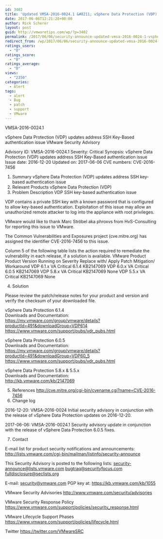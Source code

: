 ```yaml
---
id: 3402
title: 'Updated VMSA-2016-0024.1 &#8211; vSphere Data Protection (VDP) updates address SSH Key-Based authentication issue'
date: 2017-06-06T12:21:28+00:00
author: Rick Scherer
layout: post
guid: http://vmwaretips.com/wp/?p=3402
permalink: /2017/06/06/security-announce-updated-vmsa-2016-0024-1-vsphere-data-protection-vdp-updates-address-ssh-key-based-authentication-issue/
redirect_from: /wp/2017/06/06/security-announce-updated-vmsa-2016-0024-1-vsphere-data-protection-vdp-updates-address-ssh-key-based-authentication-issue/
ratings_users:
  - "0"
ratings_score:
  - "0"
ratings_average:
  - "0"
views:
  - "2350"
categories:
  - Alert
tags:
  - alert
  - Bug
  - patch
  - support
  - VMware
---
```

VMSA-2016-0024.1

vSphere Data Protection (VDP) updates address SSH Key-Based authentication issue
VMware Security Advisory

Advisory ID:	VMSA-2016-0024.1
Severity:	Critical
Synopsis:	vSphere Data Protection (VDP) updates address SSH Key-Based authentication issue
Issue date:	2016-12-20
Updated on:	2017-06-06
CVE numbers:	CVE-2016-7456

1. Summary
vSphere Data Protection (VDP) updates address SSH key-based authentication issue
2. Relevant Products
vSphere Data Protection (VDP)
3. Problem Description
VDP SSH key-based authentication issue

VDP contains a private SSH key with a known password that is configured to allow key-based authentication. Exploitation of this issue may allow an unauthorized remote attacker to log into the appliance with root privileges.

VMware would like to thank Marc Ströbel aka phroxvs from HvS-Consulting for reporting this issue to VMware.  

The Common Vulnerabilities and Exposures project (cve.mitre.org) has assigned the identifier CVE-2016-7456 to this issue.

Column 5 of the following table lists the action required to remediate the vulnerability in each release, if a solution is available.
VMware Product
Product Version
Running on
Severity
Replace with/ Apply Patch
Mitigation/ Workaround
VDP	6.1.x	VA	Critical	6.1.4	KB2147069
VDP	6.0.x	VA	Critical	6.0.5	KB2147069
VDP	5.8.x	VA	Critical	KB2147069	None
VDP	5.5.x	VA	Critical	KB2147069	None

4. Solution

Please review the patch/release notes for your product and version and verify the checksum of your downloaded file.

vSphere Data Protection 6.1.4  
Downloads and Documentation:  
https://my.vmware.com/group/vmware/details?productId=491&downloadGroup=VDP614   https://www.vmware.com/support/pubs/vdr_pubs.html  

vSphere Data Protection 6.0.5  
Downloads and Documentation:  
https://my.vmware.com/group/vmware/details?productId=491&downloadGroup=VDP60_5   https://www.vmware.com/support/pubs/vdr_pubs.html  

vSphere Data Protection 5.8.x & 5.5.x  
Downloads and Documentation:  
http://kb.vmware.com/kb/2147069

5. References
http://cve.mitre.org/cgi-bin/cvename.cgi?name=CVE-2016-7456
6. Change log

2016-12-20: VMSA-2016-0024
Initial security advisory in conjunction with the release of vSphere Data Protection updates on 2016-12-20.

2017-06-06: VMSA-2016-0024.1
Security advisory update in conjunction with the release of vSphere Data Protection 6.0.5 fixes.

7. Contact

E-mail list for product security notifications and announcements:
http://lists.vmware.com/cgi-bin/mailman/listinfo/security-announce

This Security Advisory is posted to the following lists:
security-announce@lists.vmware.com
bugtraq@securityfocus.com
fulldisclosure@seclists.org

E-mail: security@vmware.com
PGP key at:
https://kb.vmware.com/kb/1055

VMware Security Advisories
http://www.vmware.com/security/advisories

VMware Security Response Policy
https://www.vmware.com/support/policies/security_response.html

VMware Lifecycle Support Phases
https://www.vmware.com/support/policies/lifecycle.html

Twitter
https://twitter.com/VMwareSRC
